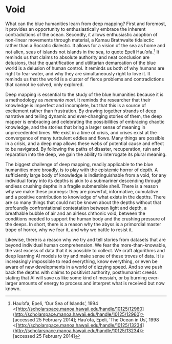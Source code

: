 # Void

What can the blue humanities learn from deep mapping? First and foremost, it provides an opportunity to enthusiastically embrace the inherent contradictions of the ocean. Secondly, it allows enthusiastic adoption of non-linear movements through material, a Kamau Brathwaite tidalectic rather than a Socratic dialectic. It allows for a vision of the sea as home and not alien, seas of islands not islands in the sea, to quote Epeli Hau’ofa.[^1] It reminds us that claims to absolute authority and neat conclusion are delusions, that the quantification and utilitarian demarcation of the blue world is a delusion of human control. It reminds us both of why humans are right to fear water, and why they are simultaneously right to love it. It reminds us that the world is a cluster of fierce problems and contradictions that cannot be solved, only explored.

Deep mapping is essential to the study of the blue humanities because it is a methodology as _memento mori_. It reminds the researcher that their knowledge is imperfect and incomplete, but that this is a source of excitement rather than frustration. By drawing together strands of deep narrative and telling dynamic and ever-changing stories of them, the deep mapper is embracing and celebrating the possibilities of embracing chaotic knowledge, and the stories that bring a larger sense of meaning in unprecedented times. We exist in a time of crisis, and crises exist at the convergence of many turbulent eddies and flows. Many things are possible in a crisis, and a deep map allows these webs of potential cause and effect to be navigated. By following the paths of disaster, recuperation, ruin and reparation into the deep, we gain the ability to interrogate its plural meaning.

The biggest challenge of deep mapping, readily applicable to the blue humanities more broadly, is to play with the epistemic horror of depth. A sufficiently large body of knowledge is indistinguishable from a void, for any individual foray into its depths is akin to a submariner descending through endless crushing depths in a fragile submersible shell. There is a reason why we make these journeys: they are powerful, informative, cumulative and a positive contribution to knowledge of what exists in the depths. There are so many things that could not be known about the depths without that profoundly confrontational contestation between light and depth, a breathable bubble of air and an airless chthonic void, between the conditions needed to support the human body and the crushing pressure of the deeps. In short, there is a reason why the abyss is a primordial master trope of horror, why we fear it, and why we battle to resist it. 

Likewise, there is a reason why we try and tell stories from datasets that are beyond individual human comprehension. We fear the more-than-knowable, the vast excess of data that it is possible to collect. We craft algorithms and deep learning AI models to try and make sense of these troves of data. It is increasingly impossible to read everything, know everything, or even be aware of new developments in a world of dizzying speed. And so we push back the depths with claims to positivist authority, posthumanist creeds stating that AI will save us like some kind of messiah, or by burning ever-larger amounts of energy to process and interpret what is received but now known.

[^1]: Hau’ofa, Epeli, ‘Our Sea of Islands’, 1994 <[http://scholarspace.manoa.hawaii.edu/handle/10125/12960](http://scholarspace.manoa.hawaii.edu/handle/10125/12960)> [accessed 25 February 2014]; Hau’ofa, Epeli, ‘The Ocean in Us’, 1998 <[http://scholarspace.manoa.hawaii.edu/handle/10125/13234](http://scholarspace.manoa.hawaii.edu/handle/10125/13234)> [accessed 25 February 2014]

